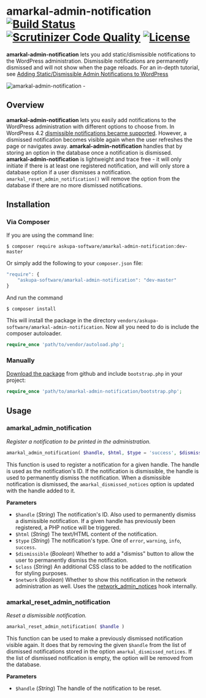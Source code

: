 # amarkal-admin-notification [![Build Status](https://scrutinizer-ci.com/g/askupasoftware/amarkal-admin-notification/badges/build.png?b=master)](https://scrutinizer-ci.com/g/askupasoftware/amarkal-admin-notification/build-status/master) [![Scrutinizer Code Quality](https://scrutinizer-ci.com/g/askupasoftware/amarkal-admin-notification/badges/quality-score.png?b=master)](https://scrutinizer-ci.com/g/askupasoftware/amarkal-admin-notification/?branch=master) [![License](https://img.shields.io/badge/license-GPL--3.0%2B-red.svg)](https://raw.githubusercontent.com/askupasoftware/amarkal-admin-notification/master/LICENSE)
**amarkal-admin-notification** lets you add static/dismissible notifications to the WordPress administration. Dismissible notifications are permanently dismissed and will not show when the page reloads. For an in-depth tutorial, see [Adding Static/Dismissible Admin Notifications to WordPress](https://blog.askupasoftware.com/adding-staticdismissible-admin-notifications-wordpress/)

![amarkal-admin-notification - ](https://askupasoftware.com/wp-content/uploads/2014/01/wp-admin-notifications.gif)

## Overview
**amarkal-admin-notification** lets you easily add notifications to the WordPress administration with different options to choose from. In WordPress 4.2 [dismissible notifications became supported](https://make.wordpress.org/core/2015/04/23/spinners-and-dismissible-admin-notices-in-4-2/). However, a dismissed notification becomes visible again when the user refreshes the page or navigates away. **amarkal-admin-notification** handles that by storing an option in the database once a notification is dismissed.  
**amarkal-admin-notification** is lightweight and trace free - it will only initiate if there is at least one registered notification, and will only store a database option if a user dismisses a notification. `amarkal_reset_admin_notification()` will remove the option from the database if there are no more dismissed notifications.

## Installation

### Via Composer

If you are using the command line:  
```
$ composer require askupa-software/amarkal-admin-notification:dev-master
```

Or simply add the following to your `composer.json` file:
```javascript
"require": {
    "askupa-software/amarkal-admin-notification": "dev-master"
}
```
And run the command 
```
$ composer install
```

This will install the package in the directory `vendors/askupa-software/amarkal-admin-notification`.
Now all you need to do is include the composer autoloader.

```php
require_once 'path/to/vendor/autoload.php';
```

### Manually

[Download the package](https://github.com/askupasoftware/amarkal-admin-notification/archive/master.zip) from github and include `bootstrap.php` in your project:

```php
require_once 'path/to/amarkal-admin-notification/bootstrap.php';
```

## Usage

### amarkal_admin_notification
*Register a notification to be printed in the administration.*
```php
amarkal_admin_notification( $handle, $html, $type = 'success', $dismissible = false, $class = '', $network = false )
```
This function is used to register a notification for a given handle. The handle is used as the notification's ID. If the notification is dismissible, the handle is used to permanently dismiss the notification. When a dismissible notification is dismissed, the `amarkal_dismissed_notices` option is updated with the handle added to it.

**Parameters**  
* `$handle` (*String*) The notification's ID. Also used to permanently dismiss a dismissible notification. If a given handle has previously been registered, a PHP notice will be triggered.
* `$html` (*String*)  The text/HTML content of the notification.
* `$type` (*String*)  The notification's type. One of `error`, `warning`, `info`, `success`.
* `$dismissible` (*Boolean*)  Whether to add a "dismiss" button to allow the user to permanently dismiss the notification.
* `$class` (*String*)  An additional CSS class to be added to the notification for styling purposes.
* `$network` (*Boolean*)  Whether to show this notification in the network administration as well. Uses the [network_admin_notices](https://codex.wordpress.org/Plugin_API/Action_Reference/network_admin_notices) hook internally.

### amarkal_reset_admin_notification
*Reset a dismissible notification.*
```php
amarkal_reset_admin_notification( $handle )
```
This function can be used to make a previously dismissed notification visible again. It does that by removing the given `$handle` from the list of dismissed notifications stored in the option `amarkal_dismissed_notices`. If the list of dismissed notification is empty, the option will be removed from the database.

**Parameters**  
* `$handle` (*String*)  The handle of the notification to be reset.
